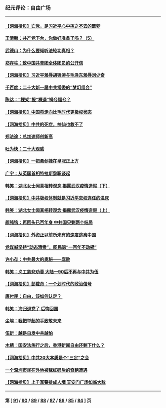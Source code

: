 ### 纪元评论：自由广场
---
#### [【网海拾贝】亡党，是习近平心中挥之不去的噩梦](../../pages/nsc993/n13854204.md) 
#### [王清鹏：共产党下台，你做好准备了吗？（5）](../../pages/nsc993/n13853768.md) 
#### [武德山：为什么要倾听法轮功真相？](../../pages/nsc993/n13853119.md) 
#### [郑存柱：致中国共青团全体团员的公开信](../../pages/nsc993/n13852864.md) 
#### [【网海拾贝】习近平羞辱胡锦涛与毛泽东羞辱刘少奇](../../pages/nsc993/n13852778.md) 
#### [千百度：二十大新一届中共常委的“梦幻组合”](../../pages/nsc993/n13852328.md) 
#### [陈达：“裸架”报“裸退”祸兮福兮？](../../pages/nsc993/n13852366.md) 
#### [【网海拾贝】中国将走向比毛时代更极权状态](../../pages/nsc993/n13851715.md) 
#### [【网海拾贝】中共的死症，神仙也救不了](../../pages/nsc993/n13851413.md) 
#### [郑法途：总加速师创新高](../../pages/nsc993/n13851576.md) 
#### [吐为快：二十大观感](../../pages/nsc993/n13851456.md) 
#### [【网海拾贝】一把悬剑挂在皇冠正上方](../../pages/nsc993/n13851183.md) 
#### [广宇：从英国首相特拉斯辞职谈起](../../pages/nsc993/n13850804.md) 
#### [韩笑：湖北女士闻真相转观念 揭露武汉疫情造假（下）](../../pages/nsc993/n13850769.md) 
#### [【网海拾贝】中共极权体制就是习近平恋权连任的温床](../../pages/nsc993/n13850760.md) 
#### [韩笑：湖北女士闻真相转观念 揭露武汉疫情造假（上）](../../pages/nsc993/n13850176.md) 
#### [颜纯钩：再回头已百年身 中共国只剩两个结局](../../pages/nsc993/n13850207.md) 
#### [【网海拾贝】外资正以前所未有的速度逃离中国](../../pages/nsc993/n13849728.md) 
#### [党媒喊坚持“动态清零”，网民讽“一百年不动摇”](../../pages/nsc993/n13848552.md) 
#### [许小存：中共最大的奥秘——腐败](../../pages/nsc993/n13848635.md) 
#### [韩笑：义工慈悲劝善 大陆一90后不再与中共为伍](../../pages/nsc993/n13848520.md) 
#### [【网海拾贝】彭载舟：一个划时代的政治信号](../../pages/nsc993/n13847854.md) 
#### [唐付民：自由，该如何认定？ ](../../pages/nsc993/n13847800.md) 
#### [韩笑：海归退党了 后悔回国](../../pages/nsc993/n13846872.md) 
#### [尘埃：我把举起的手致敬未来](../../pages/nsc993/n13846423.md) 
#### [伍新：越是自发中共越怕](../../pages/nsc993/n13846265.md) 
#### [木棈：国安法施行之后，香港新闻自由还剩下什么？](../../pages/nsc993/n13844393.md) 
#### [【网海拾贝】中共20大本质是个“三定”之会](../../pages/nsc993/n13843708.md) 
#### [一个深圳市民在外地被赋红码后的奇葩遭遇](../../pages/nsc993/n13843303.md) 
#### [【网海拾贝】上千军警排成人墙 天安门广场如临大敌](../../pages/nsc993/n13842741.md) 

---
#### 第 [ [91](./91.md) / [90](./90.md) / [89](./89.md) / [88](./88.md) / [87](./87.md) / [86](./86.md) / [85](./85.md) / [84](./84.md) ] 页
